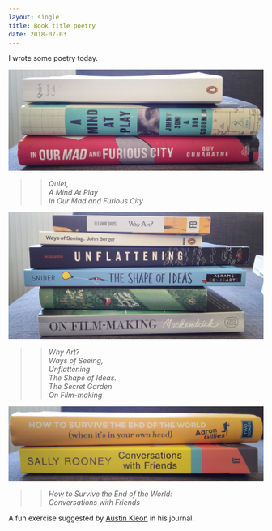 ```yaml
---
layout: single
title: Book title poetry 
date: 2018-07-03
---
```


I wrote some poetry today.

![Book Spine Poem 1](/images/book-title-poem1.jpg)

>> *Quiet,*<br>
>> *A Mind At Play*<br>
>> *In Our Mad and Furious City*<br>

![Book Spine Poem 2](/images/book-title-poem2.jpg)

>> *Why Art?*<br>
>> *Ways of Seeing,*<br>
>> *Unflattening*<br>
>> *The Shape of Ideas.*<br>
>> *The Secret Garden*<br>
>> *On Film-making*<br>

![Book Spine Poem 3](/images/book-title-poem3.jpg)

>> *How to Survive the End of the World:*<br>
>> *Conversations with Friends*<br>

A fun exercise suggested by [Austin Kleon](http://austinkleon.com) in his journal.

